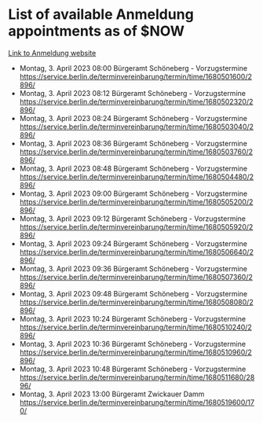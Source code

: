 # List of available Anmeldung appointments as of $NOW
[Link to Anmeldung website](https://service.berlin.de/terminvereinbarung/termin/tag.php?termin=1&anliegen[]=120686&dienstleisterlist=122210,122217,327316,122219,327312,122227,327314,122231,327346,122243,327348,122254,122252,329742,122260,329745,122262,329748,122271,327278,122273,327274,122277,327276,330436,122280,327294,122282,327290,122284,327292,122291,327270,122285,327266,122286,327264,122296,327268,150230,329760,122297,327286,122294,327284,122312,329763,122314,329775,122304,327330,122311,327334,122309,327332,317869,122281,327352,122279,329772,122283,122276,327324,122274,327326,122267,329766,122246,327318,122251,327320,122257,327322,122208,327298,122226,327300&herkunft=http%3A%2F%2Fservice.berlin.de%2Fdienstleistung%2F120686%2F)
- Montag, 3. April 2023 08:00 Bürgeramt Schöneberg - Vorzugstermine https://service.berlin.de/terminvereinbarung/termin/time/1680501600/2896/
- Montag, 3. April 2023 08:12 Bürgeramt Schöneberg - Vorzugstermine https://service.berlin.de/terminvereinbarung/termin/time/1680502320/2896/
- Montag, 3. April 2023 08:24 Bürgeramt Schöneberg - Vorzugstermine https://service.berlin.de/terminvereinbarung/termin/time/1680503040/2896/
- Montag, 3. April 2023 08:36 Bürgeramt Schöneberg - Vorzugstermine https://service.berlin.de/terminvereinbarung/termin/time/1680503760/2896/
- Montag, 3. April 2023 08:48 Bürgeramt Schöneberg - Vorzugstermine https://service.berlin.de/terminvereinbarung/termin/time/1680504480/2896/
- Montag, 3. April 2023 09:00 Bürgeramt Schöneberg - Vorzugstermine https://service.berlin.de/terminvereinbarung/termin/time/1680505200/2896/
- Montag, 3. April 2023 09:12 Bürgeramt Schöneberg - Vorzugstermine https://service.berlin.de/terminvereinbarung/termin/time/1680505920/2896/
- Montag, 3. April 2023 09:24 Bürgeramt Schöneberg - Vorzugstermine https://service.berlin.de/terminvereinbarung/termin/time/1680506640/2896/
- Montag, 3. April 2023 09:36 Bürgeramt Schöneberg - Vorzugstermine https://service.berlin.de/terminvereinbarung/termin/time/1680507360/2896/
- Montag, 3. April 2023 09:48 Bürgeramt Schöneberg - Vorzugstermine https://service.berlin.de/terminvereinbarung/termin/time/1680508080/2896/
- Montag, 3. April 2023 10:24 Bürgeramt Schöneberg - Vorzugstermine https://service.berlin.de/terminvereinbarung/termin/time/1680510240/2896/
- Montag, 3. April 2023 10:36 Bürgeramt Schöneberg - Vorzugstermine https://service.berlin.de/terminvereinbarung/termin/time/1680510960/2896/
- Montag, 3. April 2023 10:48 Bürgeramt Schöneberg - Vorzugstermine https://service.berlin.de/terminvereinbarung/termin/time/1680511680/2896/
- Montag, 3. April 2023 13:00 Bürgeramt Zwickauer Damm https://service.berlin.de/terminvereinbarung/termin/time/1680519600/170/
